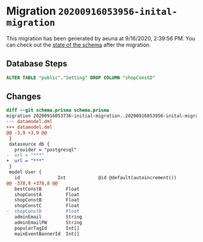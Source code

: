 # Migration `20200916053956-inital-migration`

This migration has been generated by aeuna at 9/16/2020, 2:39:56 PM.
You can check out the [state of the schema](./schema.prisma) after the migration.

## Database Steps

```sql
ALTER TABLE "public"."Setting" DROP COLUMN "shopConstD"
```

## Changes

```diff
diff --git schema.prisma schema.prisma
migration 20200916053736-initial-migration..20200916053956-inital-migration
--- datamodel.dml
+++ datamodel.dml
@@ -3,9 +3,9 @@
 }
 datasource db {
   provider = "postgresql"
-  url = "***"
+  url = "***"
 }
 model User {
   id              Int            @id @default(autoincrement())
@@ -378,9 +378,8 @@
   bestConstB         Float
   shopConstA         Float
   shopConstB         Float
   shopConstC         Float
-  shopConstD         Float
   adminEmail         String
   adminEmailPW       String
   popularTagId       Int[]
   mainEventBannerId  Int[]
```


